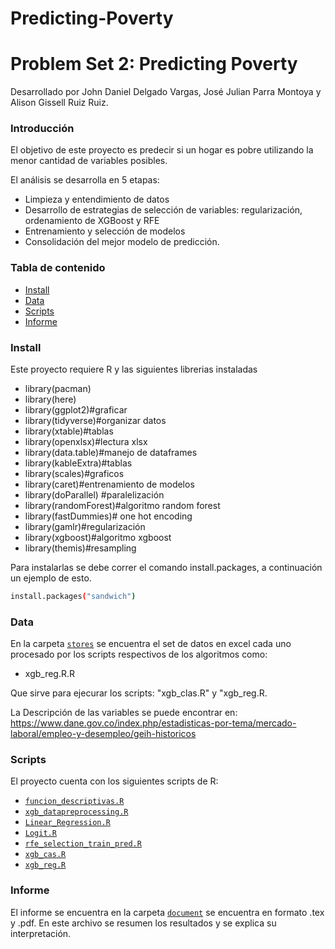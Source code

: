 # Predicting-Poverty

# Problem Set 2: Predicting Poverty
Desarrollado por John Daniel Delgado Vargas, José Julian Parra Montoya y Alison Gissell Ruiz Ruiz.

### Introducción

El objetivo de este proyecto es predecir si un hogar es pobre utilizando la menor cantidad de variables posibles.

El análisis se desarrolla en 5 etapas:

* Limpieza y entendimiento de datos
* Desarrollo de estrategias de selección de variables: regularización, ordenamiento de XGBoost y RFE
* Entrenamiento y selección de modelos
* Consolidación del mejor modelo de predicción.

### Tabla de contenido
-  [Install](#install)
-  [Data](#data)
-  [Scripts](#scripts)
-  [Informe](#informe)

### Install

Este proyecto requiere R y las siguientes librerias instaladas

* library(pacman)
* library(here)
* library(ggplot2)#graficar
* library(tidyverse)#organizar datos
* library(xtable)#tablas
* library(openxlsx)#lectura xlsx
* library(data.table)#manejo de dataframes
* library(kableExtra)#tablas
* library(scales)#graficos
* library(caret)#entrenamiento de modelos
* library(doParallel) #paralelización
* library(randomForest)#algoritmo random forest
* library(fastDummies)# one hot encoding
* library(gamlr)#regularización
* library(xgboost)#algoritmo xgboost
* library(themis)#resampling

Para instalarlas se debe correr el comando install.packages, a continuación un ejemplo de esto.

```bash
install.packages("sandwich")
```

### Data

En la carpeta [`stores`](https://github.com/Daniel1388/Predicting-Poverty/tree/main/stores) se encuentra el set de datos en excel cada uno procesado por los scripts respectivos de los algoritmos como:

* xgb_reg.R.R

Que sirve para ejecurar los scripts: "xgb_clas.R" y "xgb_reg.R.

La Descripción de las variables se puede encontrar en:  https://www.dane.gov.co/index.php/estadisticas-por-tema/mercado-laboral/empleo-y-desempleo/geih-historicos


### Scripts

El proyecto cuenta con los siguientes scripts de R:

* [`funcion_descriptivas.R`](https://github.com/Daniel1388/Predicting-Poverty/blob/main/scripts/funcion_descriptivas.R)
* [`xgb_datapreprocessing.R`](https://github.com/Daniel1388/Predicting-Poverty/blob/main/scripts/Data_Preprocessing.R)
* [`Linear_Regression.R`](https://github.com/Daniel1388/Predicting-Poverty/blob/main/scripts/Linear_Regression.R)
* [`Logit.R`](https://github.com/Daniel1388/Predicting-Poverty/blob/main/scripts/Logit.R)
* [`rfe_selection_train_pred.R`](https://github.com/Daniel1388/Predicting-Poverty/blob/main/scripts/rfe_selection_train_pred.R)
* [`xgb_cas.R`](https://github.com/Daniel1388/Predicting-Poverty/blob/main/scripts/xgb_cas.R)
* [`xgb_reg.R`](https://github.com/Daniel1388/Predicting-Poverty/blob/main/scripts/xgb_reg.R)
### Informe

El informe se encuentra en la carpeta [`document`](https://github.com/Daniel1388/Predicting-Poverty/blob/main/document/solucion_taller_2.tex) se encuentra en formato .tex y .pdf. En este archivo se resumen los resultados y se explica su interpretación.
